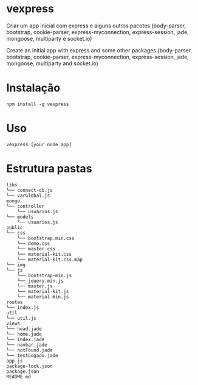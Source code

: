 # vexpress

Criar um app inicial com express e alguns outros pacotes (body-parser, bootstrap, cookie-parser, express-myconnection, express-session, jade, mongoose, multiparty e socket.io)

Create an initial app with express and some other packages (body-parser, bootstrap, cookie-parser, express-myconnection, express-session, jade, mongoose, multiparty and socket.io)

# Instalação

```
npm install -g vexpress
```

# Uso

```
vexpress [your node app]
```
# Estrutura pastas

```
libs
└── connect-db.js
└── varGlobal.js
mongo
└── controller
	└── usuarios.js
└── models
	└── usuarios.js
public
└── css
	└── bootstrap.min.css
    └── demo.css
    └── master.css
    └── material-kit.css
    └── material-kit.css.map
└── img
└── js
    └── bootstrap-min.js
    └── jquery.min.js
    └── master.js
    └── material-kit.js
    └── material-min.js
routes
└── index.js
util
└── util.js
views
└── head.jade
└── home.jade
└── index.jade
└── navbar.jade
└── notFound.jade
└── testLogado.jade
app.js
package-lock.json
package.json
README.md
```
